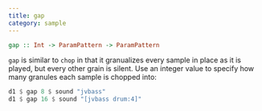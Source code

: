 ```yaml
---
title: gap
category: sample
---
```


~~~~ haskell
gap :: Int -> ParamPattern -> ParamPattern
~~~~

`gap` is similar to `chop` in that it granualizes every sample in place as it is played, 
but every other grain is silent. Use an integer value to specify how many granules 
each sample is chopped into:

~~~~ haskell
d1 $ gap 8 $ sound "jvbass"
d1 $ gap 16 $ sound "[jvbass drum:4]"
~~~~
